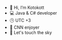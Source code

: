 - 👋 Hi, I’m Kotokott
- 💻 Java & C# developer
- 🕒 UTC +3
- 📖 CNN enjoyer
- 🌟 Let's touch the sky


<!---
kotokott/kotokott is a ✨ special ✨ repository because its `README.md` (this file) appears on your GitHub profile.
You can click the Preview link to take a look at your changes.
--->
